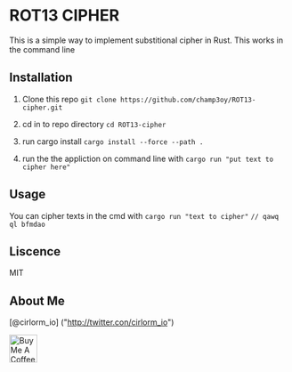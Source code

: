 # ROT13 CIPHER

This is a simple way to implement substitional cipher in Rust.
This works in the command line

## Installation

1. Clone this repo `git clone https://github.com/champ3oy/ROT13-cipher.git`

2. cd in to repo directory `cd ROT13-cipher`

3. run cargo install `cargo install --force --path .`

4. run the the appliction on command line with `cargo run "put text to cipher here"`

## Usage 
You can cipher texts in the cmd with `cargo run "text to cipher"` `// qawq ql bfmdao`

## Liscence
MIT

## About Me
[@cirlorm_io] ("http://twitter.con/cirlorm_io")


<a href="https://www.buymeacoffee.com/Cirlorm" target="_blank"><img src="https://cdn.buymeacoffee.com/buttons/default-red.png" alt="Buy Me A Coffee" height="50" ></a>